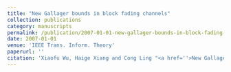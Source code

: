 ```yaml
---
title: "New Gallager bounds in block fading channels"
collection: publications
category: manuscripts
permalink: /publication/2007-01-01-new-gallager-bounds-in-block-fading-channels
date: 2007-01-01
venue: 'IEEE Trans. Inform. Theory'
paperurl: ''
citation: 'Xiaofu Wu, Haige Xiang and Cong Ling "<a href=''>New Gallager bounds in block fading channels</a>", IEEE Trans. Inform. Theory, vol. 53, pp. 684-694, Feb. 2007.'
---
```

